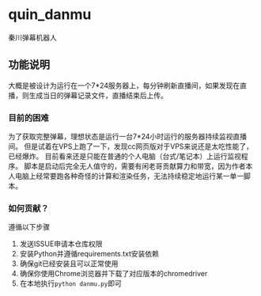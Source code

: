 # quin_danmu
秦川弹幕机器人

## 功能说明
大概是被设计为运行在一个7\*24服务器上，每分钟刷新直播间，如果发现在直播，则生成当日的弹幕记录文件，直播结束后上传。

### 目前的困难
为了获取完整弹幕，理想状态是运行一台7\*24小时运行的服务器持续监视直播间。
但是试着在VPS上跑了一下，发现cc网页版对于VPS来说还是太吃性能了，已经爆炸。
目前看来还是只能在普通的个人电脑（台式/笔记本）上运行监视程序。
脚本是启动后完全无人值守的，需要有闲老哥贡献算力和带宽，因为作者本人电脑上经常要跑各种奇怪的计算和渲染任务，无法持续稳定地运行某一单一脚本。

### 如何贡献？
遵循以下步骤

1. 发送ISSUE申请本仓库权限
2. 安装Python并遵循requirements.txt安装依赖
3. 确保git已经安装且可以正常使用
4. 确保你使用Chrome浏览器并下载了对应版本的chromedriver
5. 在本地执行`python danmu.py`即可